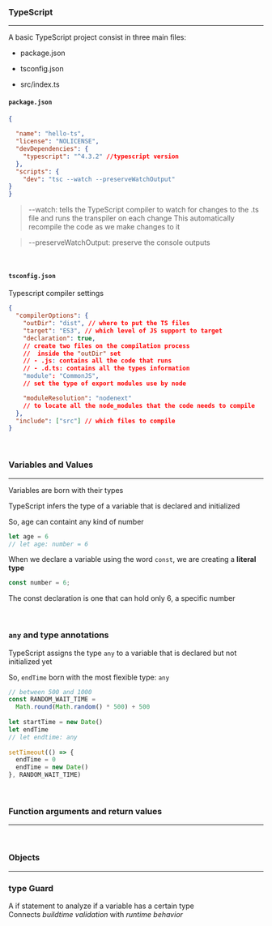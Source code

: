 ### TypeScript
---
A basic TypeScript project consist in three main files:
* package.json
- tsconfig.json
* src/index.ts

#### <code>package.json</code>
```json
{
    
  "name": "hello-ts",
  "license": "NOLICENSE",
  "devDependencies": {
    "typescript": "^4.3.2" //typescript version
  },
  "scripts": {
    "dev": "tsc --watch --preserveWatchOutput"
}
}
```
> --watch: tells the TypeScript compiler to watch for changes to the .ts file and runs the transpiler on each change
This automatically recompile the code as we make changes to it

> --preserveWatchOutput: preserve the console outputs

<br>

#### <code>tsconfig.json</code>
Typescript compiler settings

```json
{
  "compilerOptions": {
    "outDir": "dist", // where to put the TS files
    "target": "ES3", // which level of JS support to target
    "declaration": true,
    // create two files on the compilation process
    //  inside the "outDir" set
    // - .js: contains all the code that runs
    // - .d.ts: contains all the types information
    "module": "CommonJS",
    // set the type of export modules use by node

    "moduleResolution": "nodenext"
    // to locate all the node_modules that the code needs to compile
  },
  "include": ["src"] // which files to compile
}
```

<br>

### **Variables and Values**
---
Variables are born with their types

TypeScript infers the type of a variable that is declared and initialized

So, age can containt any kind of number 
```ts
let age = 6
// let age: number = 6
```


When we declare a variable using the word <code>const</code>, we are creating a **literal type**


```ts
const number = 6;
```
The const declaration is one that can hold only 6, a specific number

<br>

### **<code>any</code> and type annotations**

TypeScript assigns the type <code>any</code> to a variable that is declared but not initialized yet

So, <code>endTime</code> born with the most flexible type: <code>any</code>
```ts
// between 500 and 1000
const RANDOM_WAIT_TIME =
  Math.round(Math.random() * 500) + 500
 
let startTime = new Date()
let endTime
// let endtime: any
       
setTimeout(() => {
  endTime = 0
  endTime = new Date()
}, RANDOM_WAIT_TIME)
```

<br>

### **Function arguments and return values**
---


<br>

### **Objects**
---


### type Guard
A if statement to analyze if a variable has a certain type  
Connects _buildtime validation_ with _runtime behavior_
